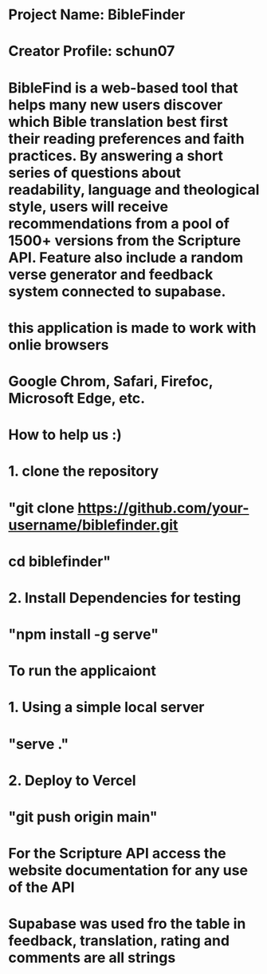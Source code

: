 # Project Name: BibleFinder
# Creator Profile: schun07
# BibleFind is a web-based tool that helps many new users discover which Bible translation best first their reading preferences and faith practices. By answering a short series of questions about readability, language and theological style, users will receive recommendations from a pool of 1500+ versions from the Scripture API. Feature also include a random verse generator and feedback system connected to supabase. 
# this application is made to work with onlie browsers
# Google Chrom, Safari, Firefoc, Microsoft Edge, etc.



# How to help us :)

# 1. clone the repository
# "git clone https://github.com/your-username/biblefinder.git
# cd biblefinder"

# 2. Install Dependencies for testing
# "npm install -g serve"

# To run the applicaiont
# 1. Using a simple local server
# "serve ."
# 2. Deploy to Vercel
# "git push origin main"

# For the Scripture API access the website documentation for any use of the API

# Supabase was used fro the table in feedback, translation, rating and comments are all strings


